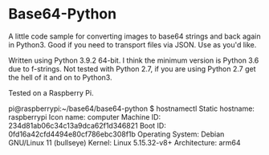 # Base64-Python

A little code sample for converting images to base64 strings and back again in Python3.
Good if you need to transport files via JSON.
Use as you'd like.

Written using Python 3.9.2 64-bit. I think the minimum version is Python 3.6 due to f-strings. Not tested with Python 2.7, if you are using Python 2.7 get the hell of it and on to Python3.

Tested on a Raspberry Pi.

pi@raspberrypi:~/base64/base64-python $ hostnamectl
   Static hostname: raspberrypi
         Icon name: computer
        Machine ID: 234d81ab06c34c13a9dca62f1d346821
           Boot ID: 0fd16a42cfd4494e80cf786ebc308f1b
  Operating System: Debian GNU/Linux 11 (bullseye)
            Kernel: Linux 5.15.32-v8+
      Architecture: arm64

